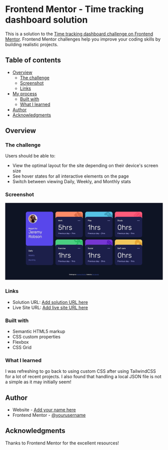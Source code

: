 # Frontend Mentor - Time tracking dashboard solution

This is a solution to the [Time tracking dashboard challenge on Frontend Mentor](https://www.frontendmentor.io/challenges/time-tracking-dashboard-UIQ7167Jw). Frontend Mentor challenges help you improve your coding skills by building realistic projects. 

## Table of contents

- [Overview](#overview)
  - [The challenge](#the-challenge)
  - [Screenshot](#screenshot)
  - [Links](#links)
- [My process](#my-process)
  - [Built with](#built-with)
  - [What I learned](#what-i-learned)
- [Author](#author)
- [Acknowledgments](#acknowledgments)


## Overview

### The challenge

Users should be able to:

- View the optimal layout for the site depending on their device's screen size
- See hover states for all interactive elements on the page
- Switch between viewing Daily, Weekly, and Monthly stats

### Screenshot

![Screeshot](./images/screenshot.jpg)

### Links

- Solution URL: [Add solution URL here](https://www.frontendmentor.io/solutions/time-tracking-dashboard-solution-guEKBH_IK)
- Live Site URL: [Add live site URL here](https://tomgarrett95.github.io/time-tracking-dashboard/)

### Built with

- Semantic HTML5 markup
- CSS custom properties
- Flexbox
- CSS Grid


### What I learned

I was refreshing to go back to using custom CSS after using TailwindCSS for a lot of recent projects. I also found that handling a local JSON file is not a simple as it may initially seem!

## Author

- Website - [Add your name here](https://tomgarrett95.github.io/)
- Frontend Mentor - [@yourusername](https://www.frontendmentor.io/profile/tomgarrett95)


## Acknowledgments

Thanks to Frontend Mentor for the excellent resources!